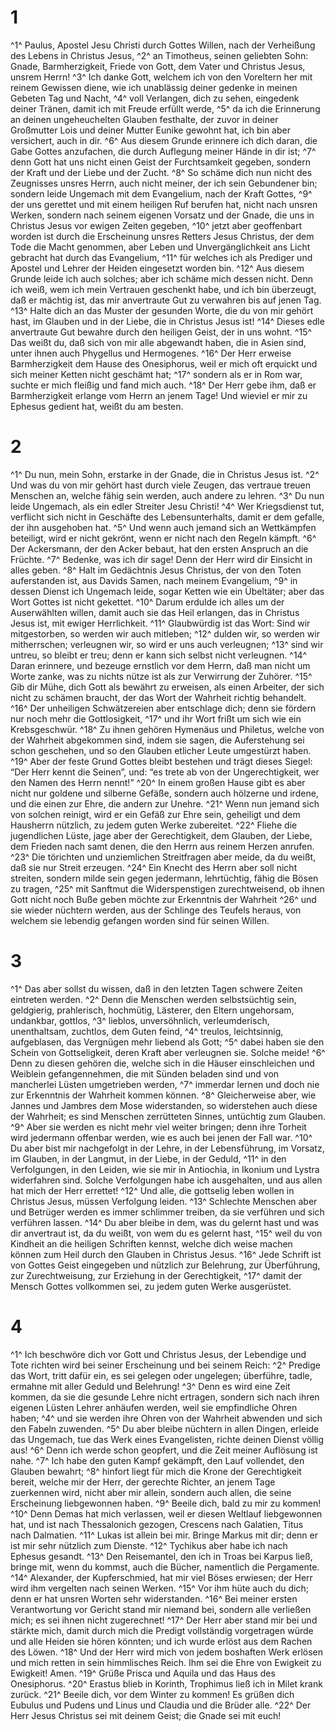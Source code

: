 # 1 
^1^ Paulus, Apostel Jesu Christi durch Gottes Willen, nach der Verheißung des Lebens in Christus Jesus, 
^2^ an Timotheus, seinen geliebten Sohn: Gnade, Barmherzigkeit, Friede von Gott, dem Vater und Christus Jesus, unsrem Herrn! 
^3^ Ich danke Gott, welchem ich von den Voreltern her mit reinem Gewissen diene, wie ich unablässig deiner gedenke in meinen Gebeten Tag und Nacht, 
^4^ voll Verlangen, dich zu sehen, eingedenk deiner Tränen, damit ich mit Freude erfüllt werde, 
^5^ da ich die Erinnerung an deinen ungeheuchelten Glauben festhalte, der zuvor in deiner Großmutter Lois und deiner Mutter Eunike gewohnt hat, ich bin aber versichert, auch in dir. 
^6^ Aus diesem Grunde erinnere ich dich daran, die Gabe Gottes anzufachen, die durch Auflegung meiner Hände in dir ist; 
^7^ denn Gott hat uns nicht einen Geist der Furchtsamkeit gegeben, sondern der Kraft und der Liebe und der Zucht. 
^8^ So schäme dich nun nicht des Zeugnisses unsres Herrn, auch nicht meiner, der ich sein Gebundener bin; sondern leide Ungemach mit dem Evangelium, nach der Kraft Gottes, 
^9^ der uns gerettet und mit einem heiligen Ruf berufen hat, nicht nach unsren Werken, sondern nach seinem eigenen Vorsatz und der Gnade, die uns in Christus Jesus vor ewigen Zeiten gegeben, 
^10^ jetzt aber geoffenbart worden ist durch die Erscheinung unsres Retters Jesus Christus, der dem Tode die Macht genommen, aber Leben und Unvergänglichkeit ans Licht gebracht hat durch das Evangelium, 
^11^ für welches ich als Prediger und Apostel und Lehrer der Heiden eingesetzt worden bin. 
^12^ Aus diesem Grunde leide ich auch solches; aber ich schäme mich dessen nicht. Denn ich weiß, wem ich mein Vertrauen geschenkt habe, und ich bin überzeugt, daß er mächtig ist, das mir anvertraute Gut zu verwahren bis auf jenen Tag. 
^13^ Halte dich an das Muster der gesunden Worte, die du von mir gehört hast, im Glauben und in der Liebe, die in Christus Jesus ist! 
^14^ Dieses edle anvertraute Gut bewahre durch den heiligen Geist, der in uns wohnt. 
^15^ Das weißt du, daß sich von mir alle abgewandt haben, die in Asien sind, unter ihnen auch Phygellus und Hermogenes. 
^16^ Der Herr erweise Barmherzigkeit dem Hause des Onesiphorus, weil er mich oft erquickt und sich meiner Ketten nicht geschämt hat; 
^17^ sondern als er in Rom war, suchte er mich fleißig und fand mich auch. 
^18^ Der Herr gebe ihm, daß er Barmherzigkeit erlange vom Herrn an jenem Tage! Und wieviel er mir zu Ephesus gedient hat, weißt du am besten. 

# 2 
^1^ Du nun, mein Sohn, erstarke in der Gnade, die in Christus Jesus ist. 
^2^ Und was du von mir gehört hast durch viele Zeugen, das vertraue treuen Menschen an, welche fähig sein werden, auch andere zu lehren. 
^3^ Du nun leide Ungemach, als ein edler Streiter Jesu Christi! 
^4^ Wer Kriegsdienst tut, verflicht sich nicht in Geschäfte des Lebensunterhalts, damit er dem gefalle, der ihn ausgehoben hat. 
^5^ Und wenn auch jemand sich an Wettkämpfen beteiligt, wird er nicht gekrönt, wenn er nicht nach den Regeln kämpft. 
^6^ Der Ackersmann, der den Acker bebaut, hat den ersten Anspruch an die Früchte. 
^7^ Bedenke, was ich dir sage! Denn der Herr wird dir Einsicht in alles geben. 
^8^ Halt im Gedächtnis Jesus Christus, der von den Toten auferstanden ist, aus Davids Samen, nach meinem Evangelium, 
^9^ in dessen Dienst ich Ungemach leide, sogar Ketten wie ein Übeltäter; aber das Wort Gottes ist nicht gekettet. 
^10^ Darum erdulde ich alles um der Auserwählten willen, damit auch sie das Heil erlangen, das in Christus Jesus ist, mit ewiger Herrlichkeit. 
^11^ Glaubwürdig ist das Wort: Sind wir mitgestorben, so werden wir auch mitleben; 
^12^ dulden wir, so werden wir mitherrschen; verleugnen wir, so wird er uns auch verleugnen; 
^13^ sind wir untreu, so bleibt er treu; denn er kann sich selbst nicht verleugnen. 
^14^ Daran erinnere, und bezeuge ernstlich vor dem Herrn, daß man nicht um Worte zanke, was zu nichts nütze ist als zur Verwirrung der Zuhörer. 
^15^ Gib dir Mühe, dich Gott als bewährt zu erweisen, als einen Arbeiter, der sich nicht zu schämen braucht, der das Wort der Wahrheit richtig behandelt. 
^16^ Der unheiligen Schwätzereien aber entschlage dich; denn sie fördern nur noch mehr die Gottlosigkeit, 
^17^ und ihr Wort frißt um sich wie ein Krebsgeschwür. 
^18^ Zu ihnen gehören Hymenäus und Philetus, welche von der Wahrheit abgekommen sind, indem sie sagen, die Auferstehung sei schon geschehen, und so den Glauben etlicher Leute umgestürzt haben. 
^19^ Aber der feste Grund Gottes bleibt bestehen und trägt dieses Siegel: “Der Herr kennt die Seinen”, und: “es trete ab von der Ungerechtigkeit, wer den Namen des Herrn nennt!” 
^20^ In einem großen Hause gibt es aber nicht nur goldene und silberne Gefäße, sondern auch hölzerne und irdene, und die einen zur Ehre, die andern zur Unehre. 
^21^ Wenn nun jemand sich von solchen reinigt, wird er ein Gefäß zur Ehre sein, geheiligt und dem Hausherrn nützlich, zu jedem guten Werke zubereitet. 
^22^ Fliehe die jugendlichen Lüste, jage aber der Gerechtigkeit, dem Glauben, der Liebe, dem Frieden nach samt denen, die den Herrn aus reinem Herzen anrufen. 
^23^ Die törichten und unziemlichen Streitfragen aber meide, da du weißt, daß sie nur Streit erzeugen. 
^24^ Ein Knecht des Herrn aber soll nicht streiten, sondern milde sein gegen jedermann, lehrtüchtig, fähig die Bösen zu tragen, 
^25^ mit Sanftmut die Widerspenstigen zurechtweisend, ob ihnen Gott nicht noch Buße geben möchte zur Erkenntnis der Wahrheit 
^26^ und sie wieder nüchtern werden, aus der Schlinge des Teufels heraus, von welchem sie lebendig gefangen worden sind für seinen Willen. 

# 3 
^1^ Das aber sollst du wissen, daß in den letzten Tagen schwere Zeiten eintreten werden. 
^2^ Denn die Menschen werden selbstsüchtig sein, geldgierig, prahlerisch, hochmütig, Lästerer, den Eltern ungehorsam, undankbar, gottlos, 
^3^ lieblos, unversöhnlich, verleumderisch, unenthaltsam, zuchtlos, dem Guten feind, 
^4^ treulos, leichtsinnig, aufgeblasen, das Vergnügen mehr liebend als Gott; 
^5^ dabei haben sie den Schein von Gottseligkeit, deren Kraft aber verleugnen sie. Solche meide! 
^6^ Denn zu diesen gehören die, welche sich in die Häuser einschleichen und Weiblein gefangennehmen, die mit Sünden beladen sind und von mancherlei Lüsten umgetrieben werden, 
^7^ immerdar lernen und doch nie zur Erkenntnis der Wahrheit kommen können. 
^8^ Gleicherweise aber, wie Jannes und Jambres dem Mose widerstanden, so widerstehen auch diese der Wahrheit; es sind Menschen zerrütteten Sinnes, untüchtig zum Glauben. 
^9^ Aber sie werden es nicht mehr viel weiter bringen; denn ihre Torheit wird jedermann offenbar werden, wie es auch bei jenen der Fall war. 
^10^ Du aber bist mir nachgefolgt in der Lehre, in der Lebensführung, im Vorsatz, im Glauben, in der Langmut, in der Liebe, in der Geduld, 
^11^ in den Verfolgungen, in den Leiden, wie sie mir in Antiochia, in Ikonium und Lystra widerfahren sind. Solche Verfolgungen habe ich ausgehalten, und aus allen hat mich der Herr errettet! 
^12^ Und alle, die gottselig leben wollen in Christus Jesus, müssen Verfolgung leiden. 
^13^ Schlechte Menschen aber und Betrüger werden es immer schlimmer treiben, da sie verführen und sich verführen lassen. 
^14^ Du aber bleibe in dem, was du gelernt hast und was dir anvertraut ist, da du weißt, von wem du es gelernt hast, 
^15^ weil du von Kindheit an die heiligen Schriften kennst, welche dich weise machen können zum Heil durch den Glauben in Christus Jesus. 
^16^ Jede Schrift ist von Gottes Geist eingegeben und nützlich zur Belehrung, zur Überführung, zur Zurechtweisung, zur Erziehung in der Gerechtigkeit, 
^17^ damit der Mensch Gottes vollkommen sei, zu jedem guten Werke ausgerüstet. 

# 4 
^1^ Ich beschwöre dich vor Gott und Christus Jesus, der Lebendige und Tote richten wird bei seiner Erscheinung und bei seinem Reich: 
^2^ Predige das Wort, tritt dafür ein, es sei gelegen oder ungelegen; überführe, tadle, ermahne mit aller Geduld und Belehrung! 
^3^ Denn es wird eine Zeit kommen, da sie die gesunde Lehre nicht ertragen, sondern sich nach ihren eigenen Lüsten Lehrer anhäufen werden, weil sie empfindliche Ohren haben; 
^4^ und sie werden ihre Ohren von der Wahrheit abwenden und sich den Fabeln zuwenden. 
^5^ Du aber bleibe nüchtern in allen Dingen, erleide das Ungemach, tue das Werk eines Evangelisten, richte deinen Dienst völlig aus! 
^6^ Denn ich werde schon geopfert, und die Zeit meiner Auflösung ist nahe. 
^7^ Ich habe den guten Kampf gekämpft, den Lauf vollendet, den Glauben bewahrt; 
^8^ hinfort liegt für mich die Krone der Gerechtigkeit bereit, welche mir der Herr, der gerechte Richter, an jenem Tage zuerkennen wird, nicht aber mir allein, sondern auch allen, die seine Erscheinung liebgewonnen haben. 
^9^ Beeile dich, bald zu mir zu kommen! 
^10^ Denn Demas hat mich verlassen, weil er diesen Weltlauf liebgewonnen hat, und ist nach Thessalonich gezogen, Crescens nach Galatien, Titus nach Dalmatien. 
^11^ Lukas ist allein bei mir. Bringe Markus mit dir; denn er ist mir sehr nützlich zum Dienste. 
^12^ Tychikus aber habe ich nach Ephesus gesandt. 
^13^ Den Reisemantel, den ich in Troas bei Karpus ließ, bringe mit, wenn du kommst, auch die Bücher, namentlich die Pergamente. 
^14^ Alexander, der Kupferschmied, hat mir viel Böses erwiesen; der Herr wird ihm vergelten nach seinen Werken. 
^15^ Vor ihm hüte auch du dich; denn er hat unsren Worten sehr widerstanden. 
^16^ Bei meiner ersten Verantwortung vor Gericht stand mir niemand bei, sondern alle verließen mich; es sei ihnen nicht zugerechnet! 
^17^ Der Herr aber stand mir bei und stärkte mich, damit durch mich die Predigt vollständig vorgetragen würde und alle Heiden sie hören könnten; und ich wurde erlöst aus dem Rachen des Löwen. 
^18^ Und der Herr wird mich von jedem boshaften Werk erlösen und mich retten in sein himmlisches Reich. Ihm sei die Ehre von Ewigkeit zu Ewigkeit! Amen. 
^19^ Grüße Prisca und Aquila und das Haus des Onesiphorus. 
^20^ Erastus blieb in Korinth, Trophimus ließ ich in Milet krank zurück. 
^21^ Beeile dich, vor dem Winter zu kommen! Es grüßen dich Eubulus und Pudens und Linus und Claudia und die Brüder alle. 
^22^ Der Herr Jesus Christus sei mit deinem Geist; die Gnade sei mit euch! 